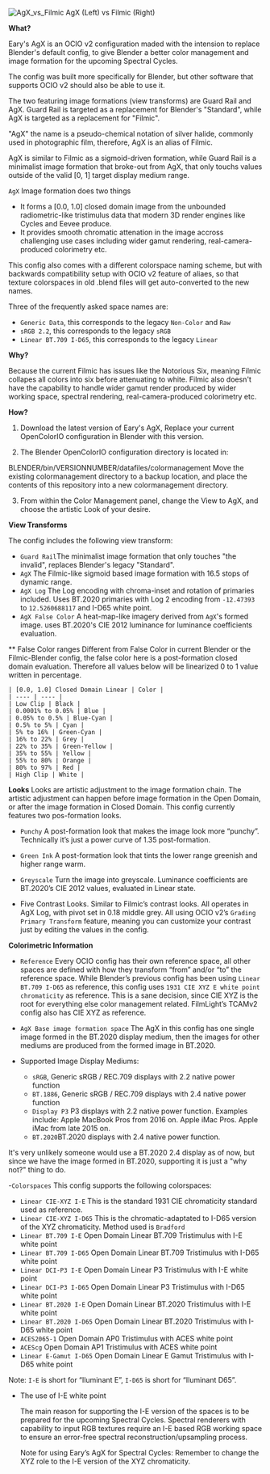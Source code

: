 ![AgX_vs_Filmic](https://user-images.githubusercontent.com/59176246/228416284-fe8e5a45-2dbb-4edf-bb36-52906c32a813.png)
AgX (Left) vs Filmic (Right)

**What?**


Eary's AgX is an OCIO v2 configuration maded with the intension to replace Blender's default config, to give Blender a better color management and image formation for the upcoming Spectral Cycles.

The config was built more specifically for Blender, but other software that supports OCIO v2 should also be able to use it. 

The two featuring image formations (view transforms) are Guard Rail and AgX. Guard Rail is targeted as a replacement for Blender's "Standard", while AgX is targeted as a replacement for "Filmic".

"AgX" the name is a pseudo-chemical notation of silver halide, commonly used in photographic film, therefore, AgX is an alias of Filmic.

AgX is similar to Filmic as a sigmoid-driven formation, while Guard Rail is a minimalist image formation that broke-out from AgX, that only touchs values outside of the valid [0, 1] target display medium range. 

`AgX` Image formation does two things
- It forms a [0.0, 1.0] closed domain image from the unbounded radiometric-like tristimulus data that modern 3D render engines like Cycles and Eevee produce. 
- It provides smooth chromatic attenation in the image accross challenging use cases including wider gamut rendering, real-camera-produced colorimetry etc.

This config also comes with a different colorspace naming scheme, but with backwards compatibility setup with OCIO v2 feature of aliaes, so that texture colorspaces in old .blend files will get auto-converted to the new names. 

Three of the frequently asked space names are:
- `Generic Data`, this corresponds to the legacy `Non-Color` and `Raw`
- `sRGB 2.2`, this corresponds to the legacy `sRGB`
- `Linear BT.709 I-D65`, this corresponds to the legacy `Linear`

**Why?**

Because the current Filmic has issues like the Notorious Six, meaning Filmic collapes all colors into six before attenuating to white. Filmic also doesn't have the capability to handle wider gamut render produced by wider working space, spectral rendering, real-camera-produced colorimetry etc. 

**How?**

1. Download the latest version of Eary's AgX, Replace your current OpenColorIO configuration in Blender with this version.

2. The Blender OpenColorIO configuration directory is located in:

  BLENDER/bin/VERSIONNUMBER/datafiles/colormanagement
  Move the existing colormanagement directory to a backup location, and place the contents of this repository into a new colormanagement directory.

3. From within the Color Management panel, change the View to AgX, and choose the artistic Look of your desire.

**View Transforms**

The config includes the following view transform:
- `Guard Rail`The minimalist image formation that only touches "the invalid", replaces Blender's legacy "Standard".
- `AgX` The Filmic-like sigmoid based image formation with 16.5 stops of dynamic range.
- `AgX Log` The Log encoding with chroma-inset and rotation of primaries included. Uses BT.2020 primaries with Log 2 encoding from `-12.47393` to `12.5260688117` and I-D65 white point.
- `AgX False Color` A heat-map-like imagery derived from `AgX`'s formed image. uses BT.2020's CIE 2012 luminance for luminance coefficients evaluation. 

** False Color ranges
Different from False Color in current Blender or the Filmic-Blender config, the false color here is a post-formation closed domain evaluation. Therefore all values below will be linearized 0 to 1 value written in percentage.

    | [0.0, 1.0] Closed Domain Linear | Color |
    | ---- | ---- |
    | Low Clip | Black |
    | 0.0001% to 0.05% | Blue |
    | 0.05% to 0.5% | Blue-Cyan |
    | 0.5% to 5% | Cyan |
    | 5% to 16% | Green-Cyan |
    | 16% to 22% | Grey |
    | 22% to 35% | Green-Yellow |
    | 35% to 55% | Yellow |
    | 55% to 80% | Orange |
    | 80% to 97% | Red |
    | High Clip | White |


**Looks**
Looks are artistic adjustment to the image formation chain. The artistic adjustment can happen before image formation in the Open Domain, or after the image formation in Closed Domain. This config currently features two pos-formation looks.

- `Punchy` A post-formation look that makes the image look more “punchy”. Technically it’s just a power curve of 1.35 post-formation.

- `Green Ink` A post-formation look that tints the lower range greenish and higher range warm.

- `Greyscale` Turn the image into greyscale. Luminance coefficients are BT.2020’s CIE 2012 values, evaluated in Linear state.

-  Five Contrast Looks. Similar to Filmic’s contrast looks. All operates in AgX Log, with pivot set in 0.18 middle grey. All using OCIO v2’s `Grading Primary Transform` feature, meaning you can customize your contrast just by editing the values in the config.

**Colorimetric Information**

- `Reference` Every OCIO config has their own reference space, all other spaces are defined with how they transform “from” and/or “to” the reference space.  While Blender’s previous config has been using `Linear BT.709 I-D65` as reference, this config uses `1931 CIE XYZ E white point chromaticity` as reference. This is a sane decision, since CIE XYZ is the root for everything else color management related. FilmLight’s TCAMv2 config also has CIE XYZ as reference. 

- `AgX Base image formation space` The AgX in this config has one single image formed in the BT.2020 display medium, then the images for other mediums are produced from the formed image in BT.2020.

- Supported Image Display Mediums:

  - `sRGB`, Generic sRGB / REC.709 displays with 2.2 native power function
  - `BT.1886`, Generic sRGB / REC.709 displays with 2.4 native power function
  - `Display P3` P3 displays with 2.2 native power function. Examples include:
    Apple MacBook Pros from 2016 on.
    Apple iMac Pros.
    Apple iMac from late 2015 on.
  - `BT.2020`BT.2020 displays with 2.4 native power function.

It's very unlikely someone would use a BT.2020 2.4 display as of now, but since we have the image formed in BT.2020, supporting it is just a "why not?" thing to do.


-`Colorspaces`
  This config supports the following colorspaces:
  - `Linear CIE-XYZ I-E` This is the standard 1931 CIE chromaticity standard used as reference.
- `Linear CIE-XYZ I-D65` This is the chromatic-adaptated to I-D65 version of the XYZ chromaticity. Method used is `Bradford`
- `Linear BT.709 I-E` Open Domain Linear BT.709 Tristimulus with I-E white point
- `Linear BT.709 I-D65` Open Domain Linear BT.709 Tristimulus with I-D65 white point
- `Linear DCI-P3 I-E` Open Domain Linear P3 Tristimulus with I-E white point
- `Linear DCI-P3 I-D65` Open Domain Linear P3 Tristimulus with I-D65 white point
- `Linear BT.2020 I-E` Open Domain Linear BT.2020 Tristimulus with I-E white point
- `Linear BT.2020 I-D65` Open Domain Linear BT.2020 Tristimulus with I-D65 white point
- `ACES2065-1` Open Domain AP0 Tristimulus with ACES white point
- `ACEScg` Open Domain AP1 Tristimulus with ACES white point
- `Linear E-Gamut I-D65` Open Domain Linear E Gamut Tristimulus with I-D65 white point

Note: `I-E` is short for “Iluminant E”, `I-D65` is short for “Iluminant D65”.

 - The use of I-E white point
 
    The main reason for supporting the I-E version of the spaces is to be prepared for the upcoming Spectral Cycles. Spectral renderers with capability to input RGB textures require an I-E based RGB working space to ensure an error-free spectral reconstruction/upsampling process. 

    Note for using Eary’s AgX for Spectral Cycles: Remember to change the XYZ role to the I-E version of the XYZ chromaticity.   


